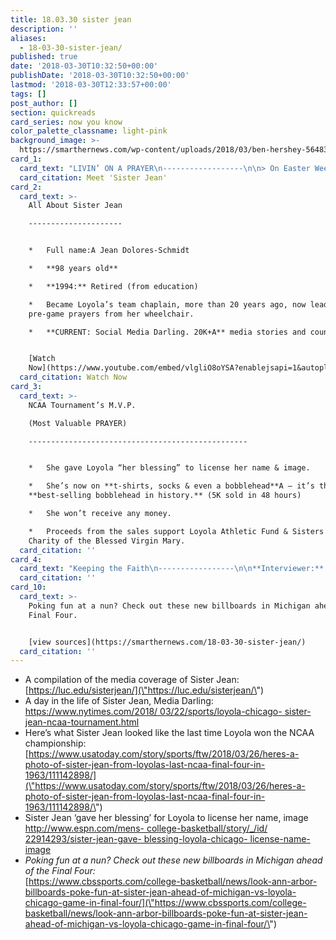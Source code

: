 ```yaml
---
title: 18.03.30 sister jean
description: ''
aliases:
  - 18-03-30-sister-jean/
published: true
date: '2018-03-30T10:32:50+00:00'
publishDate: '2018-03-30T10:32:50+00:00'
lastmod: '2018-03-30T12:33:57+00:00'
tags: []
post_author: []
section: quickreads
card_series: now you know
color_palette_classname: light-pink
background_image: >-
  https://smarthernews.com/wp-content/uploads/2018/03/ben-hershey-564838-unsplash-scaled.jpg
card_1:
  card_text: "LIVIN’ ON A PRAYER\n------------------\n\n> On Easter Weekend, a **nun’s** favorite underdog team attempts a **miracle** win in the NCAA Final Four.\n> \n> **“Ita\x19s pretty hard to go up against God, man.a\x19a\x19**\n> \n> Dick Vitale Legendary Sportscaster\n\nMeet 'Sister Jean'"
  card_citation: Meet 'Sister Jean'
card_2:
  card_text: >-
    All About Sister Jean

    ---------------------


    *   Full name:A Jean Dolores-Schmidt

    *   **98 years old**

    *   **1994:** Retired (from education)

    *   Became Loyola’s team chaplain, more than 20 years ago, now leading
    pre-game prayers from her wheelchair.

    *   **CURRENT: Social Media Darling. 20K+A** media stories and counting.


    [Watch
    Now](https://www.youtube.com/embed/vlgliO8oYSA?enablejsapi=1&autoplay=1&rel=0)
  card_citation: Watch Now
card_3:
  card_text: >-
    NCAA Tournament’s M.V.P.  

    (Most Valuable PRAYER)

    -------------------------------------------------


    *   She gave Loyola “her blessing” to license her name & image.

    *   She’s now on **t-shirts, socks & even a bobblehead**A — it’s the
    **best-selling bobblehead in history.** (5K sold in 48 hours)

    *   She won’t receive any money.

    *   Proceeds from the sales support Loyola Athletic Fund & Sisters of
    Charity of the Blessed Virgin Mary.
  card_citation: ''
card_4:
  card_text: "Keeping the Faith\n-----------------\n\n**Interviewer:** a\x1CWhat did you give up for Lent?a\x1D  \n**Sister Jean:** a\x1CLosing.a\x1D\n\n**Final Four is Saturday:**  \nLoyola-Chicago vs. Michigan (6:09PM ET)  \nKansas vs. Villanova (8:49PM ET)\n\nNCAA Championship Game is  \nMonday night."
  card_citation: ''
card_10:
  card_text: >-
    Poking fun at a nun? Check out these new billboards in Michigan ahead of the
    Final Four.


    [view sources](https://smarthernews.com/18-03-30-sister-jean/)
  card_citation: ''
---
```

*   A compilation of the media coverage of Sister Jean: [https://luc.edu/sisterjean/](\"https://luc.edu/sisterjean/\")
*   A day in the life of Sister Jean, Media Darling: [https://www.nytimes.com/2018/ 03/22/sports/loyola-chicago- sister-jean-ncaa-tournament.html](\"https://www.nytimes.com/2018/)
*   Here’s what Sister Jean looked like the last time Loyola won the NCAA championship: [https://www.usatoday.com/story/sports/ftw/2018/03/26/heres-a-photo-of-sister-jean-from-loyolas-last-ncaa-final-four-in-1963/111142898/](\"https://www.usatoday.com/story/sports/ftw/2018/03/26/heres-a-photo-of-sister-jean-from-loyolas-last-ncaa-final-four-in-1963/111142898/\")
*   Sister Jean ‘gave her blessing’ for Loyola to license her name, image [http://www.espn.com/mens- college-basketball/story/\_/id/ 22914293/sister-jean-gave- blessing-loyola-chicago- license-name-image](\"http://www.espn.com/mens-)
*   _Poking fun at a nun? Check out these new billboards in Michigan ahead of the Final Four:_  
    [https://www.cbssports.com/college-basketball/news/look-ann-arbor-billboards-poke-fun-at-sister-jean-ahead-of-michigan-vs-loyola-chicago-game-in-final-four/](\"https://www.cbssports.com/college-basketball/news/look-ann-arbor-billboards-poke-fun-at-sister-jean-ahead-of-michigan-vs-loyola-chicago-game-in-final-four/\")